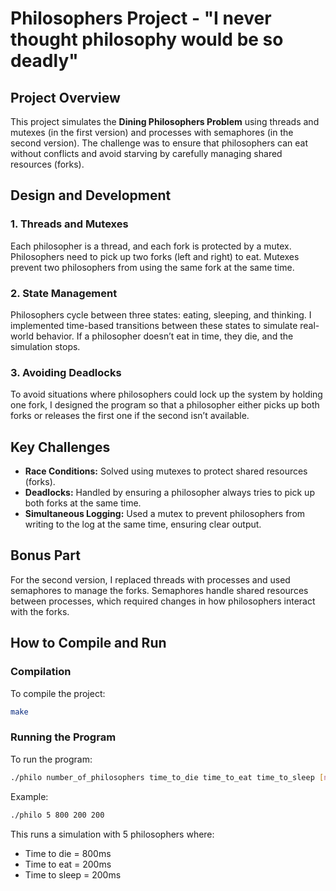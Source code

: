 # Philosophers Project - "I never thought philosophy would be so deadly"

## Project Overview
This project simulates the **Dining Philosophers Problem** using threads and mutexes (in the first version) and processes with semaphores (in the second version). The challenge was to ensure that philosophers can eat without conflicts and avoid starving by carefully managing shared resources (forks).

## Design and Development
### 1. **Threads and Mutexes**
Each philosopher is a thread, and each fork is protected by a mutex. Philosophers need to pick up two forks (left and right) to eat. Mutexes prevent two philosophers from using the same fork at the same time.

### 2. **State Management**
Philosophers cycle between three states: eating, sleeping, and thinking. I implemented time-based transitions between these states to simulate real-world behavior. If a philosopher doesn’t eat in time, they die, and the simulation stops.

### 3. **Avoiding Deadlocks**
To avoid situations where philosophers could lock up the system by holding one fork, I designed the program so that a philosopher either picks up both forks or releases the first one if the second isn’t available.

## Key Challenges
- **Race Conditions:** Solved using mutexes to protect shared resources (forks).
- **Deadlocks:** Handled by ensuring a philosopher always tries to pick up both forks at the same time.
- **Simultaneous Logging:** Used a mutex to prevent philosophers from writing to the log at the same time, ensuring clear output.

## Bonus Part
For the second version, I replaced threads with processes and used semaphores to manage the forks. Semaphores handle shared resources between processes, which required changes in how philosophers interact with the forks.

## How to Compile and Run

### Compilation
To compile the project:
```bash
make
```

### Running the Program
To run the program:
```bash
./philo number_of_philosophers time_to_die time_to_eat time_to_sleep [number_of_times_each_philosopher_must_eat]
```

Example:
```bash
./philo 5 800 200 200
```

This runs a simulation with 5 philosophers where:
- Time to die = 800ms
- Time to eat = 200ms
- Time to sleep = 200ms
